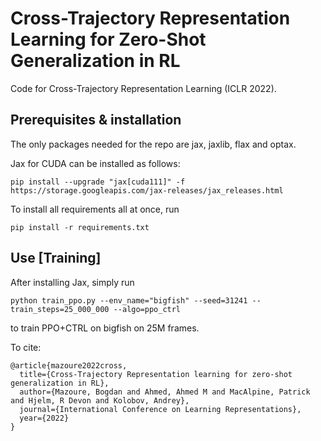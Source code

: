 # Cross-Trajectory Representation Learning for Zero-Shot Generalization in RL

Code for Cross-Trajectory Representation Learning (ICLR 2022).

## Prerequisites & installation

The only packages needed for the repo are jax, jaxlib, flax and optax.

Jax for CUDA can be installed as follows:

```
pip install --upgrade "jax[cuda111]" -f https://storage.googleapis.com/jax-releases/jax_releases.html
```

To install all requirements all at once, run

```
pip install -r requirements.txt
```

## Use [Training]

After installing Jax, simply run

```
python train_ppo.py --env_name="bigfish" --seed=31241 --train_steps=25_000_000 --algo=ppo_ctrl
```

to train PPO+CTRL on bigfish on 25M frames.

To cite:
```
@article{mazoure2022cross,
  title={Cross-Trajectory Representation learning for zero-shot generalization in RL},
  author={Mazoure, Bogdan and Ahmed, Ahmed M and MacAlpine, Patrick and Hjelm, R Devon and Kolobov, Andrey},
  journal={International Conference on Learning Representations},
  year={2022}
}
```